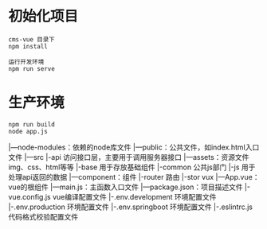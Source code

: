 # 初始化项目
    cms-vue 目录下
    npm install
    
    运行开发环境
    npm run serve


# 生产环境
    npm run build 
    node app.js

|—node-modules：依赖的node库文件
|—public：公共文件，如index.html入口文件
|—src
	|-api  访问接口层，主要用于调用服务器接口
    |—assets：资源文件img、css、html等等
    |-base  用于存放基础组件
    |-common  公共js部门
    	|-js  用于处理api返回的数据
    |—component：组件
    |-router   路由
    |-stor vux
    |—App.vue：vue的根组件
    |—main.js：主函数入口文件
|—package.json：项目描述文件
|- vue.config.js  vue编译配置文件
|-.env.development 环境配置文件
|-.env.production 环境配置文件
|-.env.springboot 环境配置文件
|-.eslintrc.js    代码格式校验配置文件